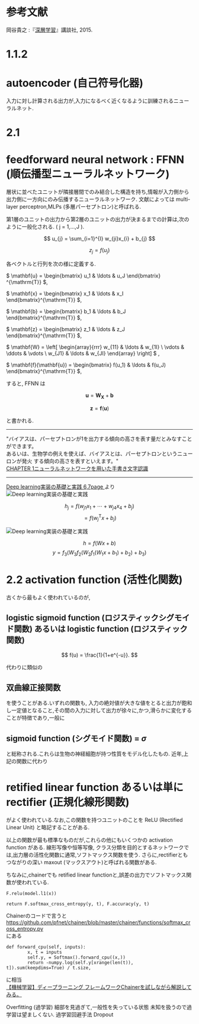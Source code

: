 # 参考文献
岡谷貴之 :『[深層学習](http://amzn.to/1hMiOjZ)』講談社, 2015.

# 1.1.2
# autoencoder (自己符号化器)
入力に対し計算される出力が,入力になるべく近くなるように訓練されるニューラルネット.

# 2.1
# feedforward neural network : FFNN (順伝播型ニューラルネットワーク)
層状に並べたユニットが隣接層間でのみ結合した構造を持ち,情報が入力側から出力側に一方向にのみ伝播するニューラルネットワーク.
文献によっては multi-layer perceptron,MLPs (多層パーセプトロン)と呼ばれる.  

第1層のユニットの出力から第2層のユニットの出力が決まるまでの計算は,次のように一般化される. ( j = 1,...,J ).  

$$ u_{j} = \sum_{i=1}^{I} w_{ji}x_{i} + b_{j} $$

$$ z_{j} = f(u_{j}) $$  

各ベクトルと行列を次の様に定義する.  

$ \mathbf{u} =
\begin{bmatrix} u_1 & \ldots & u_J \end{bmatrix}
^{\mathrm{T}}
$,  

$ \mathbf{x} =  \begin{bmatrix} x_1 & \ldots & x_I \end{bmatrix}^{\mathrm{T}} $,

$ \mathbf{b} =  \begin{bmatrix} b_1 & \ldots & b_J \end{bmatrix}^{\mathrm{T}} $,

$ \mathbf{z} =  \begin{bmatrix} z_1 & \ldots & z_J \end{bmatrix}^{\mathrm{T}} $,

$ \mathbf{W} = \left[
    \begin{array}{rrr}
      w_{11} & \ldots & w_{1I} \\
      \vdots & \ddots & \vdots \\
      w_{J1} & \ldots & w_{JI}
    \end{array}
  \right]
$ ,

$ \mathbf{f}(\mathbf{u}) =  \begin{bmatrix} f(u_1) & \ldots & f(u_J) \end{bmatrix}^{\mathrm{T}} $,

すると, FFNN は

$$ \mathbf{u} = \mathbf{W}_{\mathbf{X}} + \mathbf{b} $$

$$ \mathbf{z} = \mathbf{f}(\mathbf{u}) $$

と書かれる.

***
"バイアスは、パーセプトロンが1を出力する傾向の高さを表す量だとみなすことができます。  
あるいは、生物学の例えを使えば、バイアスとは、パーセプトロンというニューロンが発火 する傾向の高さを表すといえます。"  
[CHAPTER 1ニューラルネットワークを用いた手書き文字認識](http://nnadl-ja.github.io/nnadl_site_ja/chap1.html)

***
[Deep learning実装の基礎と実践 6,7page ](http://www.slideshare.net/beam2d/deep-learningimplementation)より
![Deep learning実装の基礎と実践](http://image.slidesharecdn.com/deep-learning-implementation-140826205939-phpapp02/95/deep-learning-6-638.jpg?cb=1409086999)

$$ h_{j} = f(w_{j1}x_{1} + \cdots + w_{j4}x_{4} + b_{j}) $$
$$       = f(w_{j}^{\mathrm{T}}x + b_{j}) $$

![Deep learning実装の基礎と実践](http://image.slidesharecdn.com/deep-learning-implementation-140826205939-phpapp02/95/deep-learning-7-638.jpg?cb=1409086999)

$$ h = f(Wx + b) $$
$$ y = f_{3} (W_{3} f_{2} (W_{2} f_{1}(W_{1}x + b_{1}) + b_{2}) + b_{3}) $$

# 2.2 activation function (活性化関数)
古くから最もよく使われているのが,

## logistic sigmoid function (ロジスティックシグモイド関数) あるいは logistic function (ロジスティック関数)
$$
  f(u) = \frac{1}{1+e^{-u}}.
$$

代わりに類似の

## 双曲線正接関数
を使うことがある.いずれの関数も,
入力の絶対値が大きな値をとると出力が飽和し一定値となること,その間の入力に対して出力が徐々に,かつ,滑らかに変化することが特徴であり,一般に

## sigmoid function (シグモイド関数) = $\sigma$
と総称される.これらは生物の神経細胞が持つ性質をモデル化したもの.
近年,上記の関数に代わり

# retified linear function あるいは単にrectifier (正規化線形関数)
がよく使われている.なお,この関数を持つユニットのことを ReLU (Rectified Linear Unit) と略記することがある.

以上の関数が最も標準なものだが,これらの他にもいくつかの activation function がある.
線形写像や恒等写像,
クラス分類を目的とするネットワークでは,出力層の活性化関数に通常,ソフトマックス関数を使う.
さらに,rectifierともつながりの深い maxout (マックスアウト)と呼ばれる関数がある.

ちなみに,chainerでも retified linear functionと,誤差の出力でソフトマックス関数が使われている.
```
F.relu(model.l1(x))
```
```
return F.softmax_cross_entropy(y, t), F.accuracy(y, t)
```
Chainerのコードで言うと  
https://github.com/pfnet/chainer/blob/master/chainer/functions/softmax_cross_entropy.py  
にある
```
def forward_cpu(self, inputs):
        x, t = inputs
        self.y, = Softmax().forward_cpu((x,))
        return -numpy.log(self.y[xrange(len(t)), t]).sum(keepdims=True) / t.size,
```
に相当  
[【機械学習】ディープラーニング フレームワークChainerを試しながら解説してみる。](http://qiita.com/kenmatsu4/items/7b8d24d4c5144a686412)

Overfitting (過学習) 細部を見過ぎて,一般性を失っている状態
未知を扱うので過学習は望ましくない.
過学習回避手法 Dropout

